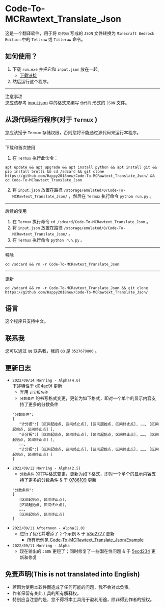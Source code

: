# Code-To-MCRawtext_Translate_Json
这是一个翻译软件，用于将 `伪代码` 写成的 `JSON` 文件转换为 `Minecraft Bedrock Edition` 中的 `Tellraw`
或 `Titleraw` 命令。

## 如何使用？
1. 下载 `run.exe` 并把它和 `input.json` 放在一起。
   - [下载链接](https://github.com/Happy2018new/Code-To-MCRawtext_Translate_Json/raw/main/run.exe)
2. 然后运行这个程序。
***
注意事项<br>
您应该参考 [input.json](https://github.com/Happy2018new/Code-To-MCRawtext_Translate_Json/blob/main/Example/Example%20-%201/input.json.py) 中的格式来编写 `伪代码` 形式的 `JSON` 文件。

## 从源代码运行程序(对于 `Termux` )
您应该授予 `Termux` 存储权限，否则您将不能通过源代码来运行本程序。
***
下载和首次使用
1. 在 `Termux` 执行此命令：
```
apt update && apt upgrade && apt install python && apt install git && pip install brotli && cd /sdcard && git clone https://github.com/Happy2018new/Code-To-MCRawtext_Translate_Json/ && cd Code-To-MCRawtext_Translate_Json
```
2. 将 `input.json` 放置在路径 `/storage/emulated/0/Code-To-MCRawtext_Translate_Json/` ，然后在 `Termux` 执行命令 `python run.py` 。
***
后续的使用
1. 在 `Termux` 执行命令 `cd /sdcard/Code-To-MCRawtext_Translate_Json` 。
2. 将 `input.json` 放置在路径 `/storage/emulated/0/Code-To-MCRawtext_Translate_Json/` 。
3. 在 `Termux` 执行命令 `python run.py` 。
***
移除
```
cd /sdcard && rm -r Code-To-MCRawtext_Translate_Json
```
***
更新
```
cd /sdcard && rm -r Code-To-MCRawtext_Translate_Json && git clone https://github.com/Happy2018new/Code-To-MCRawtext_Translate_Json/
```
## 语言
这个程序只支持中文。

## 联系我
您可以通过 `QQ` 联系我，我的 `QQ` 是 `3527679800` 。

## 更新日志
   - `2022/09/14 Morning - Alpha(4.0)`<br>
   下述特性于 [d04ac9f](https://github.com/Happy2018new/Code-To-MCRawtext_Translate_Json/commit/d04ac9f095ae3168bea082865d378b31a24898a3) 更新
      - 弃用 `计分板名称`
      - `分数条件` 的书写格式变更，更新为如下格式，即对一个单个的显示内容支持了更多的分数条件
      ```
      "分数条件":
      {
         "计分板":[ [区间起始点, 区间终止点], [区间起始点, 区间终止点], ……, [区间起始点, 区间终止点] ],
         "计分板":[ [区间起始点, 区间终止点], [区间起始点, 区间终止点], ……, [区间起始点, 区间终止点] ],
         ……,
         "计分板":[ [区间起始点, 区间终止点], [区间起始点, 区间终止点], ……, [区间起始点, 区间终止点] ]
      }
      ```
   - `2022/09/12 Morning - Alpha(2.5)`
      - `分数条件` 的书写格式变更，更新为如下格式，即对一个单个的显示内容支持了更多的分数条件 & 于 [0786109](https://github.com/Happy2018new/Code-To-MCRawtext_Translate_Json/commit/07861093026272c99d15f92f70e458d72bd692dc) 更新
      ```
      "分数条件":
      [
         [区间起始点, 区间终止点],
         [区间起始点, 区间终止点],
         ……,
         [区间起始点, 区间终止点]
      ]
      ```
   - `2022/09/11 Afternoon - Alpha(2.0)`
      - 进行了优化并增添了 `2` 个示例 & 于 [b3d2777](https://github.com/Happy2018new/Code-To-MCRawtext_Translate_Json/commit/b3d2777d0cfbdac5efcfcc619e74c02e56d3830a) 更新
         - 所有示例见 [Code-To-MCRawtext_Translate_Json/Example](https://github.com/Happy2018new/Code-To-MCRawtext_Translate_Json/tree/main/Example)
   - `2022/09/11 Morning - Alpha`
      - 现在输出的 `JSON` 更短了；同时修复了一些潜在性问题 & 于 [5ecd234](https://github.com/Happy2018new/Code-To-MCRawtext_Translate_Json/commit/5ecd2348703d42efab5de08afb1c76612ebce9be) 更新和修复

## 免责声明(This is not translated into English)
- 若因为使用本软件而造成了任何可能的问题，我不会对此负责。 
- 作者保留有关此工具的所有解释权。
- 特别应当注意的是，您不得将本工具用于盈利用途，除非得到作者的授权。
